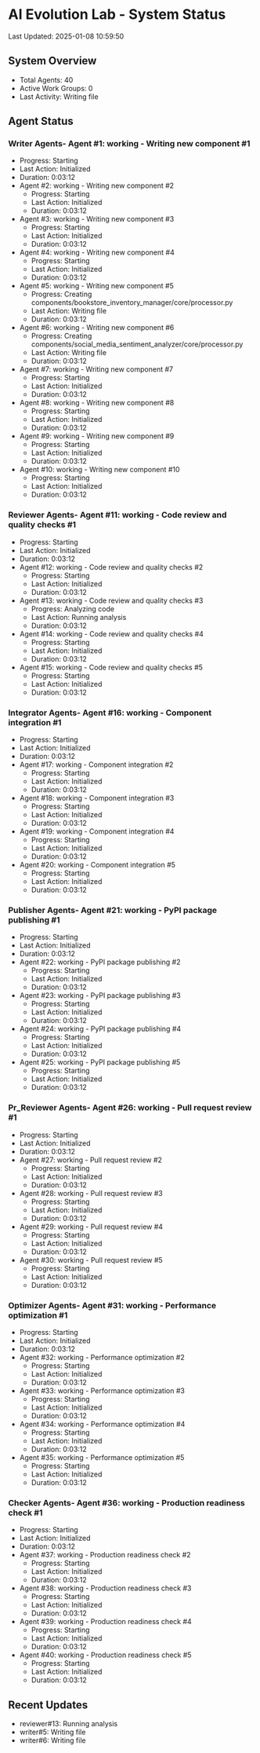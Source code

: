 # AI Evolution Lab - System Status
Last Updated: 2025-01-08 10:59:50

## System Overview
- Total Agents: 40
- Active Work Groups: 0
- Last Activity: Writing file

## Agent Status

### Writer Agents- Agent #1: working - Writing new component #1
  - Progress: Starting
  - Last Action: Initialized
  - Duration: 0:03:12
- Agent #2: working - Writing new component #2
  - Progress: Starting
  - Last Action: Initialized
  - Duration: 0:03:12
- Agent #3: working - Writing new component #3
  - Progress: Starting
  - Last Action: Initialized
  - Duration: 0:03:12
- Agent #4: working - Writing new component #4
  - Progress: Starting
  - Last Action: Initialized
  - Duration: 0:03:12
- Agent #5: working - Writing new component #5
  - Progress: Creating components/bookstore_inventory_manager/core/processor.py
  - Last Action: Writing file
  - Duration: 0:03:12
- Agent #6: working - Writing new component #6
  - Progress: Creating components/social_media_sentiment_analyzer/core/processor.py
  - Last Action: Writing file
  - Duration: 0:03:12
- Agent #7: working - Writing new component #7
  - Progress: Starting
  - Last Action: Initialized
  - Duration: 0:03:12
- Agent #8: working - Writing new component #8
  - Progress: Starting
  - Last Action: Initialized
  - Duration: 0:03:12
- Agent #9: working - Writing new component #9
  - Progress: Starting
  - Last Action: Initialized
  - Duration: 0:03:12
- Agent #10: working - Writing new component #10
  - Progress: Starting
  - Last Action: Initialized
  - Duration: 0:03:12

### Reviewer Agents- Agent #11: working - Code review and quality checks #1
  - Progress: Starting
  - Last Action: Initialized
  - Duration: 0:03:12
- Agent #12: working - Code review and quality checks #2
  - Progress: Starting
  - Last Action: Initialized
  - Duration: 0:03:12
- Agent #13: working - Code review and quality checks #3
  - Progress: Analyzing code
  - Last Action: Running analysis
  - Duration: 0:03:12
- Agent #14: working - Code review and quality checks #4
  - Progress: Starting
  - Last Action: Initialized
  - Duration: 0:03:12
- Agent #15: working - Code review and quality checks #5
  - Progress: Starting
  - Last Action: Initialized
  - Duration: 0:03:12

### Integrator Agents- Agent #16: working - Component integration #1
  - Progress: Starting
  - Last Action: Initialized
  - Duration: 0:03:12
- Agent #17: working - Component integration #2
  - Progress: Starting
  - Last Action: Initialized
  - Duration: 0:03:12
- Agent #18: working - Component integration #3
  - Progress: Starting
  - Last Action: Initialized
  - Duration: 0:03:12
- Agent #19: working - Component integration #4
  - Progress: Starting
  - Last Action: Initialized
  - Duration: 0:03:12
- Agent #20: working - Component integration #5
  - Progress: Starting
  - Last Action: Initialized
  - Duration: 0:03:12

### Publisher Agents- Agent #21: working - PyPI package publishing #1
  - Progress: Starting
  - Last Action: Initialized
  - Duration: 0:03:12
- Agent #22: working - PyPI package publishing #2
  - Progress: Starting
  - Last Action: Initialized
  - Duration: 0:03:12
- Agent #23: working - PyPI package publishing #3
  - Progress: Starting
  - Last Action: Initialized
  - Duration: 0:03:12
- Agent #24: working - PyPI package publishing #4
  - Progress: Starting
  - Last Action: Initialized
  - Duration: 0:03:12
- Agent #25: working - PyPI package publishing #5
  - Progress: Starting
  - Last Action: Initialized
  - Duration: 0:03:12

### Pr_Reviewer Agents- Agent #26: working - Pull request review #1
  - Progress: Starting
  - Last Action: Initialized
  - Duration: 0:03:12
- Agent #27: working - Pull request review #2
  - Progress: Starting
  - Last Action: Initialized
  - Duration: 0:03:12
- Agent #28: working - Pull request review #3
  - Progress: Starting
  - Last Action: Initialized
  - Duration: 0:03:12
- Agent #29: working - Pull request review #4
  - Progress: Starting
  - Last Action: Initialized
  - Duration: 0:03:12
- Agent #30: working - Pull request review #5
  - Progress: Starting
  - Last Action: Initialized
  - Duration: 0:03:12

### Optimizer Agents- Agent #31: working - Performance optimization #1
  - Progress: Starting
  - Last Action: Initialized
  - Duration: 0:03:12
- Agent #32: working - Performance optimization #2
  - Progress: Starting
  - Last Action: Initialized
  - Duration: 0:03:12
- Agent #33: working - Performance optimization #3
  - Progress: Starting
  - Last Action: Initialized
  - Duration: 0:03:12
- Agent #34: working - Performance optimization #4
  - Progress: Starting
  - Last Action: Initialized
  - Duration: 0:03:12
- Agent #35: working - Performance optimization #5
  - Progress: Starting
  - Last Action: Initialized
  - Duration: 0:03:12

### Checker Agents- Agent #36: working - Production readiness check #1
  - Progress: Starting
  - Last Action: Initialized
  - Duration: 0:03:12
- Agent #37: working - Production readiness check #2
  - Progress: Starting
  - Last Action: Initialized
  - Duration: 0:03:12
- Agent #38: working - Production readiness check #3
  - Progress: Starting
  - Last Action: Initialized
  - Duration: 0:03:12
- Agent #39: working - Production readiness check #4
  - Progress: Starting
  - Last Action: Initialized
  - Duration: 0:03:12
- Agent #40: working - Production readiness check #5
  - Progress: Starting
  - Last Action: Initialized
  - Duration: 0:03:12


## Recent Updates
- reviewer#13: Running analysis
- writer#5: Writing file
- writer#6: Writing file
